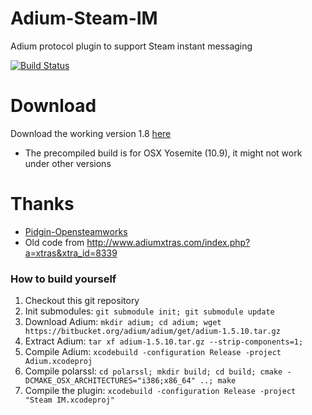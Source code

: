 Adium-Steam-IM
==============
Adium protocol plugin to support Steam instant messaging

[![Build Status](https://travis-ci.org/tripplet/Adium-Steam-IM.svg?branch=master)](https://travis-ci.org/tripplet/Adium-Steam-IM)

Download
========
Download the working version 1.8 [here](https://github.com/tripplet/Adium-Steam-IM/releases/tag/v1.8)
* The precompiled build is for OSX Yosemite (10.9), it might not work under other versions



Thanks
======
* [Pidgin-Opensteamworks](https://code.google.com/p/pidgin-opensteamworks/)
* Old code from http://www.adiumxtras.com/index.php?a=xtras&xtra_id=8339


### How to build yourself
1. Checkout this git repository
2. Init submodules: 
   `git submodule init; git submodule update`
3. Download Adium: 
   `mkdir adium; cd adium; wget https://bitbucket.org/adium/adium/get/adium-1.5.10.tar.gz`
4. Extract Adium:
   `tar xf adium-1.5.10.tar.gz --strip-components=1;`
5. Compile Adium:
   `xcodebuild -configuration Release -project Adium.xcodeproj`
6. Compile polarssl:
   `cd polarssl; mkdir build; cd build; cmake -DCMAKE_OSX_ARCHITECTURES="i386;x86_64" ..; make`
7. Compile the plugin:
   `xcodebuild -configuration Release -project "Steam IM.xcodeproj"`
